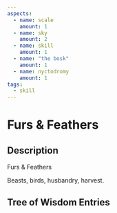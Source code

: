 ```yaml
---
aspects: 
  - name: scale
    amount: 1
  - name: sky
    amount: 2
  - name: skill
    amount: 1
  - name: "the bosk"
    amount: 1
  - name: nyctodromy
    amount: 1
tags:
  - skill
---
```


# Furs & Feathers

## Description
Furs & Feathers

Beasts, birds, husbandry, harvest.
## Tree of Wisdom Entries